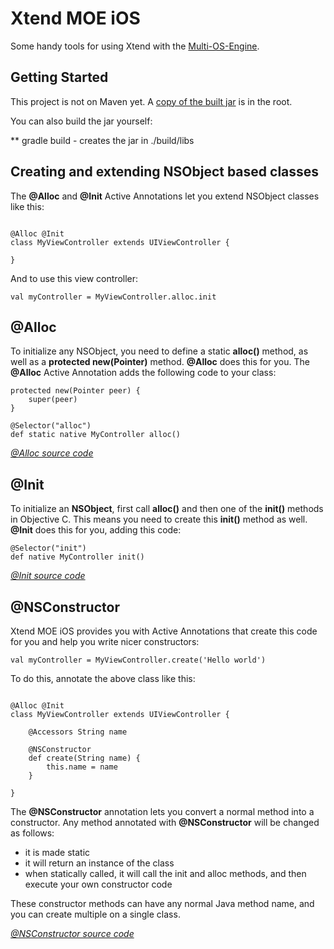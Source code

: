 # Xtend MOE iOS

Some handy tools for using Xtend with the [Multi-OS-Engine](https://multi-os-engine.org).

## Getting Started

This project is not on Maven yet. A [copy of the built jar](https://github.com/blueneogeo/xtend-moe-ios/blob/master/xtend-moe-ios-1.0.jar) is in the root.

You can also build the jar yourself:

** gradle build - creates the jar in ./build/libs

## Creating and extending NSObject based classes

The **@Alloc** and **@Init** Active Annotations let you extend NSObject classes like this:

```xtend

@Alloc @Init
class MyViewController extends UIViewController {

}

```

And to use this view controller: 

```xtend
val myController = MyViewController.alloc.init
```

## @Alloc

To initialize any NSObject, you need to define a static **alloc()** method, as well as a **protected new(Pointer)** method. **@Alloc** does this for you. The **@Alloc** Active Annotation adds the following code to your class:

```xtend
protected new(Pointer peer) {
	super(peer)
}

@Selector("alloc")
def static native MyController alloc()
```

*[@Alloc source code](https://github.com/blueneogeo/xtend-moe-ios/blob/master/src/main/java/xtend/moe/ios/annotations/Alloc.xtend)*

## @Init

To initialize an **NSObject**, first call **alloc()** and then one of the **init()** methods in Objective C. This means you need to create this **init()** method as well. **@Init** does this for you, adding this code:

```xtend
@Selector("init")
def native MyController init()
```

*[@Init source code](https://github.com/blueneogeo/xtend-moe-ios/blob/master/src/main/java/xtend/moe/ios/annotations/Init.xtend)*

## @NSConstructor

Xtend MOE iOS provides you with Active Annotations that create this code for you and help you write nicer constructors:

```xtend
val myController = MyViewController.create('Hello world')
```

To do this, annotate the above class like this:

```xtend

@Alloc @Init
class MyViewController extends UIViewController {

	@Accessors String name

	@NSConstructor
	def create(String name) {
		this.name = name
	}

}

```

The **@NSConstructor** annotation lets you convert a normal method into a constructor. Any method annotated with **@NSConstructor** will be changed as follows:

- it is made static
- it will return an instance of the class
- when statically called, it will call the init and alloc methods, and then execute your own constructor code

These constructor methods can have any normal Java method name, and you can create multiple on a single class.

*[@NSConstructor source code](https://github.com/blueneogeo/xtend-moe-ios/blob/master/src/main/java/xtend/moe/ios/annotations/NSConstructor.xtend)*
